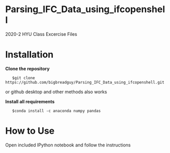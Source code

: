 # Parsing_IFC_Data_using_ifcopenshell
 2020-2 HYU Class Excercise Files</br>
 
# Installation
 **Clone the repository**
 ```
    $git clone https://github.com/bigbreadguy/Parsing_IFC_Data_using_ifcopenshell.git
 ```
 or github desktop and other methods also works

 **Install all requirements**
 ```
    $conda install -c anaconda numpy pandas
 ```

# How to Use
 Open included IPython notebook and follow the instructions
